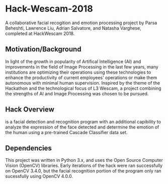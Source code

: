 # Hack-Wescam-2018

A collaborative facial recogition and emotion processing project by Parsa Beheshti, Lawrence Liu, Adrian Salvatore, and Natasha Varghese, completed at HackWescam 2018.

## Motivation/Background
In light of the growth in popularity of Artifical Intelligence (AI) and improvements in the field of Image Processing in the last few years, many institutions are optimizing their operations using these technologies to enhance the productivity of current employees' operations or make them autonomous with minimal human supervision. Inspired by the theme of the Hackathon and the technological focus of L3 Wescam, a project combining the strengths of AI and Image Processing was chosen to be pursued.

## Hack Overview
<name> is a facial detection and recognition program with an additional capibility to analyze the expression of the face detected and determine the emotion of the human using a pre-trained Cascade Classifier data set.
  
## Dependencies
This project was written in Python 3.x, and uses the Open Source Computer Vision (OpenCV) libraries. Early iterations of the hack were ran successfully on OpenCV 3.4.0, but the facial recognition portion of the program only ran sucessfully using OpenCV 4.0.0.

